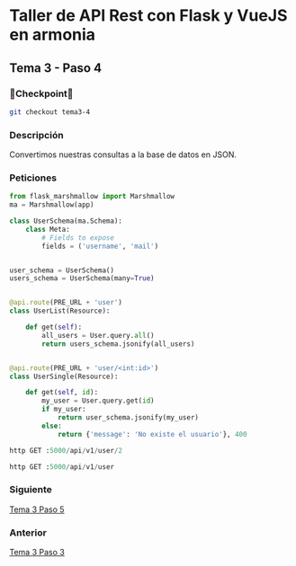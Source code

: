 # Taller de API Rest con Flask y VueJS en armonia

## Tema 3 - Paso 4

### 🎈Checkpoint🎈

```bash
git checkout tema3-4
```

### Descripción

Convertimos nuestras consultas a la base de datos en JSON.

### Peticiones

```python
from flask_marshmallow import Marshmallow
ma = Marshmallow(app)

class UserSchema(ma.Schema):
    class Meta:
        # Fields to expose
        fields = ('username', 'mail')


user_schema = UserSchema()
users_schema = UserSchema(many=True)


@api.route(PRE_URL + 'user')
class UserList(Resource):

    def get(self):
        all_users = User.query.all()
        return users_schema.jsonify(all_users)


@api.route(PRE_URL + 'user/<int:id>')
class UserSingle(Resource):

    def get(self, id):
        my_user = User.query.get(id)
        if my_user:
            return user_schema.jsonify(my_user)
        else:
            return {'message': 'No existe el usuario'}, 400
```

```python
http GET :5000/api/v1/user/2
```

```python
http GET :5000/api/v1/user
```

### Siguiente

[Tema 3 Paso 5](https://github.com/tanrax/workshop-flask-with-vuejs/tree/tema3-5)

### Anterior

[Tema 3 Paso 3](https://github.com/tanrax/workshop-flask-with-vuejs/tree/tema3-3)
